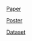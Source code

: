 <!-- ## Welcome to GitHub Pages -->

[Paper](https://drive.google.com/file/d/1wbRZfWiBNMZa39FLTgTgfx9pDeUawIHB/view?usp=sharing)

[Poster](https://drive.google.com/file/d/1wbRZfWiBNMZa39FLTgTgfx9pDeUawIHB/view?usp=sharing)

[Dataset](https://sliu1eu.blob.core.windows.net/maskrcnn/ovis-20211219/ovis.tar.gz)

<!--

### Markdown

Markdown is a lightweight and easy-to-use syntax for styling your writing. It includes conventions for

```markdown
Syntax highlighted code block

# Header 1
## Header 2
### Header 3

- Bulleted
- List

1. Numbered
2. List

**Bold** and _Italic_ and `Code` text

[Link](url) and ![Image](src)
```

For more details see [Basic writing and formatting syntax](https://docs.github.com/en/github/writing-on-github/getting-started-with-writing-and-formatting-on-github/basic-writing-and-formatting-syntax).

### Jekyll Themes

Your Pages site will use the layout and styles from the Jekyll theme you have selected in your [repository settings](https://github.com/ovisaaai/ovisaaai.github.io/settings/pages). The name of this theme is saved in the Jekyll `_config.yml` configuration file.

### Support or Contact

Having trouble with Pages? Check out our [documentation](https://docs.github.com/categories/github-pages-basics/) or [contact support](https://support.github.com/contact) and we’ll help you sort it out.
 -->
